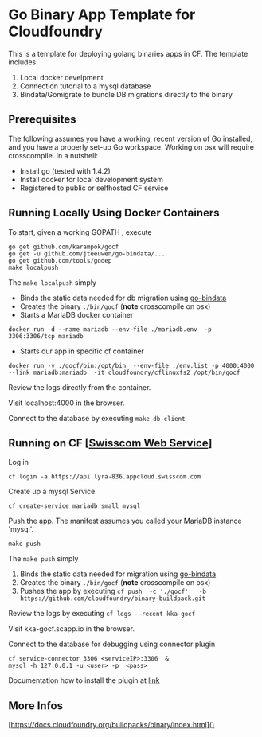 # Go Binary App Template for Cloudfoundry

This is a template for deploying golang binaries apps in CF.
The template includes:

1. Local docker develpment
2. Connection tutorial to a mysql database 
3. Bindata/Gomigrate to bundle DB migrations directly to the binary

## Prerequisites

The following assumes you have a working, recent version of Go installed, and
you have a properly set-up Go workspace. Working on osx will require crosscompile. In a nutshell:

 * Install go (tested with 1.4.2)
 * Install docker for local development system
 * Registered to public or selfhosted CF service


## Running Locally Using Docker Containers
To start, given a working GOPATH , execute 

```
go get github.com/karampok/gocf
go get -u github.com/jteeuwen/go-bindata/...
go get github.com/tools/godep
make localpush
```

The `make localpush` simply 


* Binds the static data needed for db migration using [go-bindata](https://github.com/jteeuwen/go-bindata) 
* Creates the binary `./bin/gocf` (**note** crosscompile on osx)
* Starts a MariaDB docker container 

 ```
 docker run -d --name mariadb --env-file ./mariadb.env  -p 3306:3306/tcp mariadb
 ```
 
* Starts our app in specific cf container

 ```
 docker run -v ./gocf/bin:/opt/bin  --env-file ./env.list -p 4000:4000  --link mariadb:mariadb  -it cloudfoundry/cflinuxfs2 /opt/bin/gocf
 ``` 

Review the logs directly from the container.

Visit localhost:4000 in the browser.

Connect to the database by executing `make db-client`


## Running on CF  [[Swisscom Web Service](https://developer.swisscom.com/)]

Log in

```
cf login -a https://api.lyra-836.appcloud.swisscom.com
```

Create up a mysql Service.

```
cf create-service mariadb small mysql
```

Push the app. The manifest assumes you called your MariaDB instance 'mysql'.

```
make push
```

The `make push` simply 

1. Binds the static data needed for migration using [go-bindata](https://github.com/jteeuwen/go-bindata) 
2. Creates the binary `./bin/gocf` (**note** crosscompile on osx)
3. Pushes the app by executing `cf push  -c './gocf'   -b https://github.com/cloudfoundry/binary-buildpack.git`

Review the logs by executing `cf logs --recent kka-gocf` 

Visit kka-gocf.scapp.io in the browser.

Connect to the database for debugging using connector plugin

```
cf service-connector 3306 <serviceIP>:3306  &
mysql -h 127.0.0.1 -u <user> -p  <pass>
```

Documentation how to install the plugin  at [link](https://docs.developer.swisscom.com/services/services/managing-services.html)


## More Infos
[https://docs.cloudfoundry.org/buildpacks/binary/index.html]()

